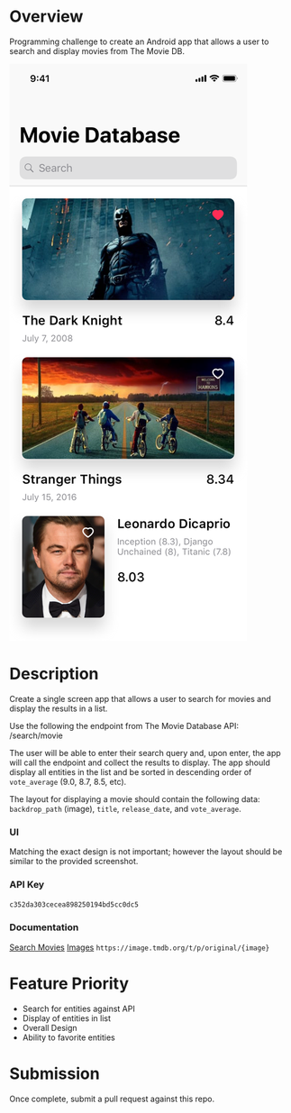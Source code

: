 # Overview
Programming challenge to create an Android app that allows a user to search and display movies from The Movie DB.

<img src="./screenshot.png">

# Description
Create a single screen app that allows a user to search for movies and display the results in a list.

Use the following the endpoint from The Movie Database API: /search/movie

The user will be able to enter their search query and, upon enter, the app will call the endpoint and collect the results to display. The app should display all entities in the list and be sorted in descending order of `vote_average` (9.0, 8.7, 8.5, etc).

The layout for displaying a movie should contain the following data: `backdrop_path` (image), `title`, `release_date`, and `vote_average`.

### UI
Matching the exact design is not important; however the layout should be similar to the provided screenshot.

### API Key
`c352da303cecea898250194bd5cc0dc5`

### Documentation
[Search Movies](https://developers.themoviedb.org/3/search/search-movies)
[Images](https://developers.themoviedb.org/3/getting-started/images)
`https://image.tmdb.org/t/p/original/{image}`

# Feature Priority
- Search for entities against API
- Display of entities in list
- Overall Design
- Ability to favorite entities

# Submission
Once complete, submit a pull request against this repo.
